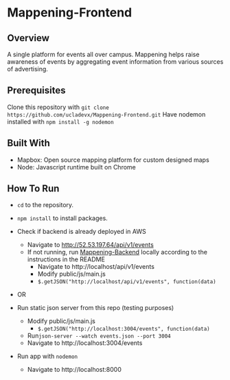 # Mappening-Frontend

## Overview
A single platform for events all over campus. Mappening helps raise awareness of events by aggregating event information from various sources of advertising.

## Prerequisites
Clone this repository with `git clone https://github.com/ucladevx/Mappening-Frontend.git`
Have nodemon installed with `npm install -g nodemon`

## Built With
* Mapbox: Open source mapping platform for custom designed maps
* Node: Javascript runtime built on Chrome

## How To Run
* `cd` to the repository.
* `npm install` to install packages.

* Check if backend is already deployed in AWS
    * Navigate to http://52.53.197.64/api/v1/events
    * If not running, run [Mappening-Backend](https://github.com/ucladevx/Mappening-Backend) locally according to the instructions in the README
        * Navigate to http://localhost/api/v1/events
        * Modify public/js/main.js
        * `$.getJSON("http://localhost/api/v1/events", function(data)`
* OR
* Run static json server from this repo (testing purposes)
    * Modify public/js/main.js
      * `$.getJSON("http://localhost:3004/events", function(data)`
    * Run`json-server --watch events.json --port 3004`
    * Navigate to http://localhost:3004/events
* Run app with `nodemon`
    * Navigate to http://localhost:8000
